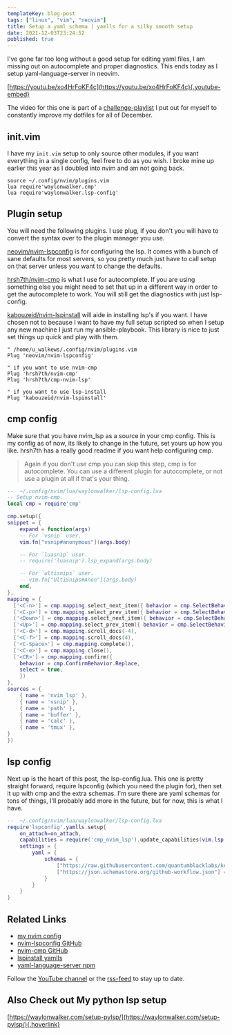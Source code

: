 ```yaml
---
templateKey: blog-post
tags: ["linux", "vim", "neovim"]
title: Setup a yaml schema | yamlls for a silky smooth setup
date: 2021-12-03T23:24:52
published: true
---
```


I've gone far too long without a good setup for editing yaml
files, I am missing out on autocomplete and proper diagnostics.
This ends today as I setup yaml-language-server in neovim.

[https://youtu.be/xo4HrFoKF4c](https://youtu.be/xo4HrFoKF4c){.youtube-embed}

The video for this one is part of a
[challenge-playlist](https://www.youtube.com/playlist?list=PLTRNG6WIHETAj0nR_WYAxxGjd7kXch5zj)
I put out for myself to constantly improve my dotfiles for all of December.

## init.vim

I have my `init.vim` setup to only source other modules, if you want everything
in a single config, feel free to do as you wish. I broke mine up earlier this
year as I doubled into nvim and am not going back.

```vim
source ~/.config/nvim/plugins.vim
lua require'waylonwalker.cmp'
lua require'waylonwalker.lsp-config'
```

## Plugin setup

You will need the following plugins. I use plug, if you don't you will have to
convert the syntax over to the plugin manager you use.

[neovim/nvim-lspconfig](https://github.com/neovim/nvim-lspconfig) is for
configuring the lsp. It comes with a bunch of sane defaults for most servers,
so you pretty much just have to call setup on that server unless you want to
change the defaults.

[hrsh7th/nvim-cmp](https://github.com/hrsh7th/nvim-cmp) is what I use for
autocomplete. If you are using something else you might need to set that up in
a different way in order to get the autocomplete to work. You will still get
the diagnostics with just lsp-config.

[kabouzeid/nvim-lspinstall](https://github.com/kabouzeid/nvim-lspinstall) will
aide in installing lsp's if you want. I have chosen not to because I want to
have my full setup scripted so when I setup any new machine I just run my
ansible-playbook. This library is nice to just set things up quick and play
with them.

```vim
" /home/u_walkews/.config/nvim/plugins.vim
Plug 'neovim/nvim-lspconfig'

" if you want to use nvim-cmp
Plug 'hrsh7th/nvim-cmp'
Plug 'hrsh7th/cmp-nvim-lsp'

" if you want to use lsp-install
Plug 'kabouzeid/nvim-lspinstall'
```

## cmp config

Make sure that you have nvim_lsp as a source in your cmp config. This is my
config as of now, its likely to change in the future, set yours up how you
like. hrsh7th has a really good readme if you want help configuring cmp.

> Again if you don't use cmp you can skip this step, cmp is for autocomplete.
> You can use a different plugin for autocomplete, or not use a plugin at all
> if that's your thing.

```lua
--  ~/.config/nvim/lua/waylonwalker/lsp-config.lua
-- Setup nvim-cmp.
local cmp = require'cmp'

cmp.setup({
snippet = {
    expand = function(args)
    -- For `vsnip` user.
    vim.fn["vsnip#anonymous"](args.body)

    -- For `luasnip` user.
    -- require('luasnip').lsp_expand(args.body)

    -- For `ultisnips` user.
    -- vim.fn["UltiSnips#Anon"](args.body)
    end,
},
mapping = {
  ['<C-n>'] = cmp.mapping.select_next_item({ behavior = cmp.SelectBehavior.Insert }),
  ['<C-p>'] = cmp.mapping.select_prev_item({ behavior = cmp.SelectBehavior.Insert }),
  ['<Down>'] = cmp.mapping.select_next_item({ behavior = cmp.SelectBehavior.Select }),
  ['<Up>'] = cmp.mapping.select_prev_item({ behavior = cmp.SelectBehavior.Select }),
  ['<C-d>'] = cmp.mapping.scroll_docs(-4),
  ['<C-f>'] = cmp.mapping.scroll_docs(4),
  ['<C-Space>'] = cmp.mapping.complete(),
  ['<C-e>'] = cmp.mapping.close(),
  ['<CR>'] = cmp.mapping.confirm({
    behavior = cmp.ConfirmBehavior.Replace,
    select = true,
    })
},
sources = {
    { name = 'nvim_lsp' },
    { name = 'vsnip' },
    { name = 'path' },
    { name = 'buffer' },
    { name = 'calc' },
    { name = 'tmux' },
}
})

```

## lsp config

Next up is the heart of this post, the lsp-config.lua. This one is pretty
straight forward, require lspconfig (which you need the plugin for), then set
it up with cmp and the extra schemas. I'm sure there are yaml schemas for tons
of things, I'll probably add more in the future, but for now, this is what I
have.

```lua
--  ~/.config/nvim/lua/waylonwalker/lsp-config.lua
require'lspconfig'.yamlls.setup{
    on_attach=on_attach,
    capabilities = require('cmp_nvim_lsp').update_capabilities(vim.lsp.protocol.make_client_capabilities()),
    settings = {
        yaml = {
            schemas = {
                ["https://raw.githubusercontent.com/quantumblacklabs/kedro/develop/static/jsonschema/kedro-catalog-0.17.json"]= "conf/**/*catalog*",
                ["https://json.schemastore.org/github-workflow.json"] = "/.github/workflows/*"
            }
        }
    }
}
```

## Related Links

- [my nvim config](https://github.com/WaylonWalker/devtainer/tree/main/nvim/.config/nvim)
- [nvim-lspconfig GitHub](https://github.com/neovim/nvim-lspconfig)
- [nvim-cmp GitHub](https://github.com/hrsh7th/nvim-cmp)
- [lspinstall yamlls](https://github.com/kabouzeid/nvim-lspinstall/blob/main/lua/lspinstall/servers/yaml.lua)
- [yaml-language-server npm](https://www.npmjs.com/package/yaml-language-server?activeTab=readme)

Follow the [YouTube channel](https://youtube.com/waylonwalker) or the
[rss-feed](https://waylonwalker/rss/) to stay up to date.

## Also Check out My python lsp setup

[https://waylonwalker.com/setup-pylsp/](https://waylonwalker.com/setup-pylsp/){.hoverlink}
